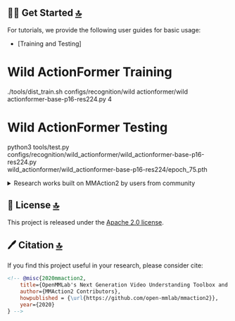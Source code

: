 
## 👨‍🏫 Get Started [🔝](#-table-of-contents)

For tutorials, we provide the following user guides for basic usage:

- [Training and Testing]
# Wild ActionFormer Training
./tools/dist_train.sh configs/recognition/wild actionformer/wild actionformer-base-p16-res224.py 4

# Wild ActionFormer Testing
python3 tools/test.py configs/recognition/wild_actionformer/wild_actionformer-base-p16-res224.py \
        wild_actionformer/wild_actionformer-base-p16-res224/epoch_75.pth
<details close>
<summary>Research works built on MMAction2 by users from community</summary>

</details>

## 🎫 License [🔝](#-table-of-contents)

This project is released under the [Apache 2.0 license](LICENSE).

## 🖊️ Citation [🔝](#-table-of-contents)

If you find this project useful in your research, please consider cite:

```BibTeX
<!-- @misc{2020mmaction2,
    title={OpenMMLab's Next Generation Video Understanding Toolbox and Benchmark},
    author={MMAction2 Contributors},
    howpublished = {\url{https://github.com/open-mmlab/mmaction2}},
    year={2020}
} -->
```


